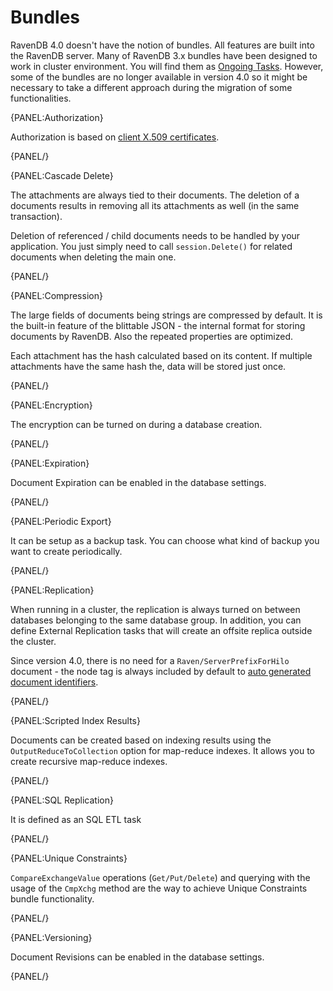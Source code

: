 ﻿# Bundles

RavenDB 4.0 doesn't have the notion of bundles. All features are built into the RavenDB server. Many of RavenDB 3.x bundles have been designed to work in cluster environment. You will find them as [Ongoing Tasks](). However, some of the bundles are no longer available in version 4.0 so it might be necessary to take a different approach during the migration of some functionalities. 

{PANEL:Authorization}

Authorization is based on [client X.509 certificates](../../server/security/authorization/security-clearance-and-permissions).

{PANEL/}

{PANEL:Cascade Delete}

The attachments are always tied to their documents. The deletion of a documents results in removing all its attachments as well (in the same transaction).

Deletion of referenced / child documents needs to be handled by your application. You just simply need to call `session.Delete()` for related documents when deleting the main one.

{PANEL/}

{PANEL:Compression}

The large fields of documents being strings are compressed by default. It is the built-in feature of the blittable JSON - the internal format for storing documents by RavenDB. Also the repeated properties are optimized.

Each attachment has the hash calculated based on its content. If multiple attachments have the same hash the, data will be stored just once.

{PANEL/}

{PANEL:Encryption}

The encryption can be turned on during a database creation. 

{PANEL/}

{PANEL:Expiration}

Document Expiration can be enabled in the database settings.

{PANEL/}

{PANEL:Periodic Export}

It can be setup as a backup task. You can choose what kind of backup you want to create periodically.

{PANEL/}

{PANEL:Replication}

When running in a cluster, the replication is always turned on between databases belonging to the same database group. In addition, you can define External Replication tasks that will create an offsite replica outside the cluster.

Since version 4.0, there is no need for a `Raven/ServerPrefixForHilo` document - the node tag is always included by default to [auto generated document identifiers](../../client-api/document-identifiers/working-with-document-identifiers#autogenerated-ids).

{PANEL/}

{PANEL:Scripted Index Results}

Documents can be created based on indexing results using the `OutputReduceToCollection` option for map-reduce indexes. It allows you to create recursive map-reduce indexes.

{PANEL/}

{PANEL:SQL Replication}

It is defined as an SQL ETL task

{PANEL/}

{PANEL:Unique Constraints}

`CompareExchangeValue` operations (`Get/Put/Delete`) and querying with the usage of the `CmpXchg` method are the way to achieve Unique Constraints bundle functionality.

{PANEL/}

{PANEL:Versioning}

Document Revisions can be enabled in the database settings.

{PANEL/}
